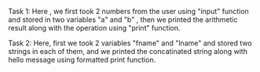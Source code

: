 Task 1:
Here , we first took 2 numbers from the user using "input" function and stored in two variables "a" and "b" , then we printed the arithmetic result along with the operation using "print" function.

Task 2:
Here, first we took 2 variables "fname" and "lname" and stored two strings in each of them, and we printed the concatinated string along with hello message using formatted print function.
